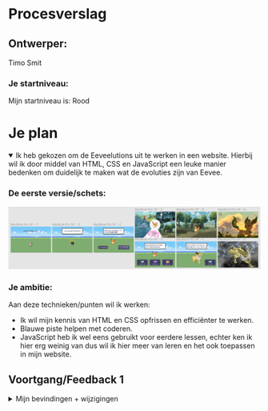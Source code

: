 # Procesverslag

## Ontwerper:
Timo Smit

### Je startniveau:
Mijn startniveau is: Rood





# Je plan

<details open>
  <summary>Ik heb gekozen om de Eeveelutions uit te werken in een website. Hierbij wil ik door middel van HTML, CSS en JavaScript een leuke manier bedenken om duidelijk te maken wat de evoluties zijn van Eevee. </summary>

  ### De eerste versie/schets:
  <img src="readme-images/eersteIdee.PNG" width="575px" alt="eerste versie/schets">


  ### Je ambitie: 
  Aan deze technieken/punten wil ik werken:
  - Ik wil mijn kennis van HTML en CSS opfrissen en efficiënter te werken.
  - Blauwe piste helpen met coderen.
  - JavaScript heb ik wel eens gebruikt voor eerdere lessen, echter ken ik hier erg weinig van dus wil ik hier meer van leren en het ook toepassen in mijn website.
 
</details>




## Voortgang/Feedback 1

<details>
  <summary>Mijn bevindingen + wijzigingen</summary>

  ### Bevinding 1:
  JavaScript ben ik niet machtig, ik weinig in JS gedaan hiervoor maar ik wil wel veel uitproberen aangezien ik denk dat het de website goed zal doen en omdat het mij leuk lijkt om te leren.

  #### oplossing:
  Door video's te kijken en door op te zoeken wat toepasselijk is voor de huidige situatie leren hoe je bepaalde dingen kan oplossen.



  ### Bevinding 2:
  Orginaliteit aangezien meer mensen hetzelfde onderwerp hebben.

  #### oplossing:
  Ik heb een DS gemaakt met de uitleg van het maken van de GameBoy. Hierdoor kan ik meer nieuwere achtergronden gebruiken aangezien het op een DS is. Ik heb toch voor de oudere knoppen gekozen voor een contrast en een speelsere look aangezien de typografie in de nieuwe games vrij saai is. 



  ### Bevinding 3:
  Animeren in CSS was nieuw voor mij. Ik had nooit met keynotes gewerkt, enkel met transform:translate om items te verplaatsen.

  #### oplossing:
  Door de les te volgen en zelf dingen uit te proberen heb ik de basics geleerd en het proberen toe te passen in de website.

  
  
  ### Bevinding 4:
  Als tip van Rowin ::before en ::after te gebruiken. Dit heb ik ook nooit eerder gebruikt.

  #### oplossing:
  Door te proberen in combinatie met wat feedback is het gelukt door te krijgen hoe het werkt en het toe te passen.
  
  
  
  ### Bevinding 5:
  Feedback Isabelle - Veel aandacht geven aan de transities, vooral bij het evolueren. De DS is een leuk idee en zorg dat alles goed zichtbaar blijft in het kleine scherm.

  #### oplossing:
  Onderzoek doen hoe pokemons evolueren in de game en dit zo goed mogelijk toepassen met CSS en JS.



## Voortgang/Feedback 2

<details>
  <summary>Mijn bevindingen + wijzigingen</summary>
  
  ### Bevinding 1:
  Feedback Isabelle - Veel aandacht geven aan de transities, vooral bij het evolueren. De DS is een leuk idee en zorg dat alles goed zichtbaar blijft in het kleine scherm.

  #### oplossing:
  Onderzoek doen hoe pokemons evolueren in de game en dit zo goed mogelijk toepassen met CSS en JS.



  ### Bevinding 2:
  Geen gebruik van p's in mijn website.

  #### oplossing:
  De H1 nam te veel ruimte op bij sommige pagina's dus heb ik de H1 korter gemaakt en een informatie-knop toegevoegd waar door middel van p's is uitgelegd wat er gebeurd.
  
  <img src="readme-images/Eindresultaat3.PNG" width="375px" alt="uitleg">

  

  ### Bevinding 3:
  Meer gebruik maken van witruimte om makkelijker later terug te kunnen vinden.

  #### oplossing:
  Bij de tussenkopjes die ik al had extra aandacht gevraagd door de koppen te onsingelen met sterretjes en om het geheel heen witruimte toegevoegd.
  
  
  
  ### Bevinding 4:
  Custom properties toevoegen.

  #### oplossing:
  Ik heb uiteindelijk gekozen niet gebruik te maken van custom properties aangezien ik niet veel kleuren vaak hergebruik en alles al een kleur had gegeven voordat ik af wist van custom properties. Echter weet ik voor volgende keer zeker dat ik het wel ga gebruiken aangezien het erg handig is
  
  
  
  ### Bevinding 4:
  Custom properties toevoegen.

  #### oplossing:
  Ik heb uiteindelijk gekozen niet gebruik te maken van custom properties aangezien ik niet veel kleuren vaak hergebruik en alles al een kleur had gegeven voordat ik af wist van custom properties. Echter weet ik voor volgende keer zeker dat ik het wel ga gebruiken aangezien het erg handig is.
  
  
  
    ### Bevinding 5:
  Feedback Amber: display:none komt heel vaak voor.

  #### oplossing:
  Ik heb in verband met mijn matige kennis van JS elke img apart een class gegeven ze zo los op te roepen en gemakkelijk kon toepassen wat ik wilde.
  


</details>



## Voortgang/Feedback 3

<details>
  <summary>Mijn bevindingen + wijzigingen (minimaal 5)</summary>
  
  ### Bevinding 1:
  Feedback Sanne: opacity: 0 gebruiken in plaats van display: none aangezien je het kan animeren.

  #### oplossing:
  Aangezien het hetzelfde doet en het erg veel veranderen is ga ik het zeker onthouden voor volgende keer, echter hebben andere punten nu voorrlang.



  ### Bevinding 2:
  Opletten op contrast op de pagina.

  #### oplossing:
  Bij de p's heb ik gekozen voor wit op zwart voor een goed contrast en bij de H1 heb ik gekozen voor blauw op wit wat volgens de contrastmeter veel beter uit kwam dan de groen die ik eerst had.


  

  ### Bevinding 3:
  Aanpassingen maken zodat de website ook goed werkende is op Github.
  
  #### oplossing:
  URL's aangepast naar ../ waar nodig in de CSS en JS.
  
  
  
  
    ### Bevinding 4:
  -
  
  #### oplossing:
  -
  
  
  
  
    ### Bevinding 5:
  -
  
  #### oplossing:
  -
  
  
  
  
  

</details>




## Reflectie

<details>
  <summary>Mijn eindresultaat & persoonlijke ontwikkeling</summary>

  ### Je uitkomst - karakteristiek screenshot(s):
   <img src="readme-images/Eindresultaat1.PNG" width="375px" alt="final ontwerp 1">
   <img src="readme-images/Eindresultaat2.PNG" width="375px" alt="final ontwerp 2">
   <img src="readme-images/Eindresultaat3.PNG" width="375px" alt="final ontwerp 3">
   <img src="readme-images/Eindresultaat4.PNG" width="375px" alt="final ontwerp 4">
   <img src="readme-images/Eindresultaat5.PNG" width="375px" alt="final ontwerp 5">
   <img src="readme-images/Eindresultaat6.PNG" width="375px" alt="final ontwerp 6">


  ### Dit ging goed/Heb ik geleerd: 
  Nieuw geleerd: ::after, ::before, box-shadow, :not, var loop & classList.add
  
   <img src="readme-images/Leren1.PNG" width="375px" alt="leren 1">
   <img src="readme-images/Leren2.PNG" width="375px" alt="leren 2">
   <img src="readme-images/Leren3.PNG" width="375px" alt="leren 3">
   <img src="readme-images/Leren4.PNG" width="375px" alt="leren 4">
   <img src="readme-images/Leren5.PNG" width="375px" alt="leren 5">

  ### Dit was lastig/Is niet gelukt:
  Mooi maken van code (niet display: none x10), iets te weinig responsive naar mijn mening & on hover laat p zien
  
  <img src="readme-images/Fout2.PNG" width="375px" alt="display:none fout">
  <img src="readme-images/Eindresultaat3.PNG" width="375px" alt="responsive fout">
  <img src="readme-images/Fout1.PNG" width="375px" alt="on hover fout">

</details>





## Bronnenlijst

<details open>
<summary>continu bijhouden terwijl je werkt</summary>

Nb. Wees specifiek ('css-tricks' als bron is bijv. niet specifiek genoeg).

1. https://cssgradient.io/
2. Rowin
3. https://developer.mozilla.org/en-US/docs/Web/HTML/Global_attributes/tabindex?retiredLocale=nl
4. https://stackoverflow.com/questions/9529327/change-the-value-of-h1-element-within-a-form-with-javascript

</details>
